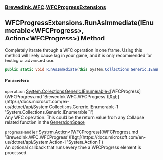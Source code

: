 ### [BrewedInk.WFC](BrewedInk_WFC.md 'BrewedInk.WFC').[WFCProgressExtensions](WFCProgressExtensions.md 'BrewedInk.WFC.WFCProgressExtensions')
## WFCProgressExtensions.RunAsImmediate(IEnumerable&lt;WFCProgress&gt;, Action&lt;WFCProgress&gt;) Method
Completely iterate through a WFC operation in one frame. Using this method will likely cause lag in your game, and it is only recommended for testing or advanced use.  
```csharp
public static void RunAsImmediate(this System.Collections.Generic.IEnumerable<BrewedInk.WFC.WFCProgress> operation, System.Action<BrewedInk.WFC.WFCProgress> progressHandler=null);
```
#### Parameters
<a name='BrewedInk_WFC_WFCProgressExtensions_RunAsImmediate(System_Collections_Generic_IEnumerable_BrewedInk_WFC_WFCProgress__System_Action_BrewedInk_WFC_WFCProgress_)_operation'></a>
`operation` [System.Collections.Generic.IEnumerable&lt;](https://docs.microsoft.com/en-us/dotnet/api/System.Collections.Generic.IEnumerable-1 'System.Collections.Generic.IEnumerable`1')[WFCProgress](WFCProgress.md 'BrewedInk.WFC.WFCProgress')[&gt;](https://docs.microsoft.com/en-us/dotnet/api/System.Collections.Generic.IEnumerable-1 'System.Collections.Generic.IEnumerable`1')  
Any WFC operation. This could be the return value from any Collapse related function in the [GenerationSpace](GenerationSpace.md 'BrewedInk.WFC.GenerationSpace')
  
<a name='BrewedInk_WFC_WFCProgressExtensions_RunAsImmediate(System_Collections_Generic_IEnumerable_BrewedInk_WFC_WFCProgress__System_Action_BrewedInk_WFC_WFCProgress_)_progressHandler'></a>
`progressHandler` [System.Action&lt;](https://docs.microsoft.com/en-us/dotnet/api/System.Action-1 'System.Action`1')[WFCProgress](WFCProgress.md 'BrewedInk.WFC.WFCProgress')[&gt;](https://docs.microsoft.com/en-us/dotnet/api/System.Action-1 'System.Action`1')  
An optional callback that runs every time a WFCProgress element is processed.
  
